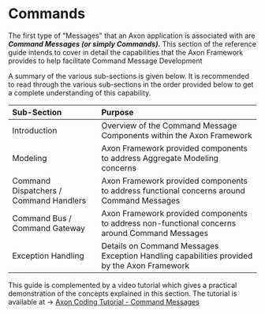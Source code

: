 # Commands

The first type of "Messages" that an Axon application is associated with are _**Command Messages \(or simply Commands\).**_  This section of the reference guide  intends to cover in detail the capabilities that the Axon Framework provides to help facilitate Command Message Development

A summary of the various sub-sections is given below. It is recommended to read through the various sub-sections in the order provided below to get a complete understanding of this capability.

| Sub-Section | Purpose |
| :--- | :--- |
| Introduction | Overview of the  Command Message Components  within the Axon Framework |
| Modeling | Axon Framework provided components to address Aggregate Modeling concerns  |
| Command Dispatchers / Command Handlers | Axon Framework provided components to address functional concerns around Command Messages |
| Command Bus / Command Gateway | Axon Framework provided components to address non-functional concerns around Command Messages |
| Exception Handling | Details on Command Messages Exception Handling capabilities provided by the Axon Framework |

This guide is complemented by a video tutorial which gives a practical demonstration of the concepts explained in this section. The tutorial is available at  -&gt; [Axon Coding Tutorial - Command Messages](https://www.youtube.com/watch?v=7oy4w5THFEU&feature=youtu.be)

